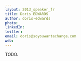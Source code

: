```yaml
---
layout: 2013_speaker_fr
title: Doris EDWARDS
author: doris-edwards
photo:
linkedIn:
twitter: 
email: doris@soyouwantachange.com
web: 
---
```


TODO.